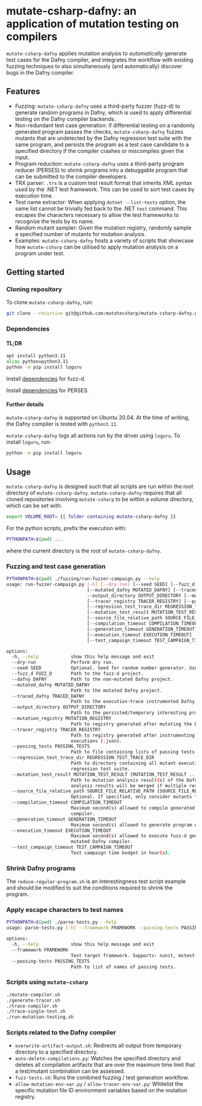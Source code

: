 # mutate-csharp-dafny: an application of mutation testing on compilers

 `mutate-csharp-dafny` applies mutation analysis to _automatically_ generate test cases for the Dafny compiler,
and integrates the workflow with existing fuzzing techniques to also simultaneously (and automatically) discover bugs
in the Dafny compiler.

## Features

- Fuzzing: `mutate-csharp-dafny` uses a third-party fuzzer (fuzz-d) to generate random programs in Dafny, which is used to
apply differential testing on the Dafny compiler backends.
- Non-redundant test case generation: if differential testing on a randomly generated program passes the checks,
`mutate-csharp-dafny` fuzzes mutants that are undetected by the Dafny regression test suite with the same program,
and persists the program as a test case candidate to a specified directory if the compiler crashes or miscompiles given the input.
- Program reduction: `mutate-csharp-dafny` uses a third-party program reducer (PERSES) to shrink programs into a debuggable program
that can be submitted to the compiler developers.
- TRX parser: `.trx` is a custom test result format that inherits XML syntax used by the .NET test framework. This can be used
to sort test cases by execution time.
- Test name extractor: When applying `dotnet --list-tests` option, the same list cannot be trivially fed back to the .NET `test` command.
This escapes the characters necessary to allow the test frameworks to recognise the tests by its name.
- Random mutant sampler: Given the mutation registry, randomly sample a specified number of mutants for mutation analysis.
- Examples: `mutate-csharp-dafny` hosts a variety of scripts that showcase how `mutate-csharp` can be utilised to apply mutation analysis
on a program under test.

## Getting started

### Cloning repository

To clone `mutate-csharp-dafny`, run: 
```sh
git clone --recursive git@github.com:mutatecsharp/mutate-csharp-dafny.git
```

### Dependencies

#### TL;DR
```sh
apt install python3.11
alias python=python3.11
python -m pip install loguru
```
Install [dependencies](https://github.com/fuzz-d/fuzz-d) for fuzz-d.

Install [dependencies](https://github.com/fuzz-d/perses) for PERSES.

#### Further details

`mutate-csharp-dafny` is supported on Ubuntu 20.04.
At the time of writing, the Dafny compiler is tested with `python3.11`.

`mutate-csharp-dafny` logs all actions run by the driver using `loguru`. To install `loguru`, run:
```sh
python -m pip install loguru
```

## Usage

`mutate-csharp-dafny` is designed such that all scripts are run within the root directory of `mutate-csharp-dafny`.
`mutate-csharp-dafny` requires that all cloned repositories involving `mutate-csharp` to be within a volume directory,
which can be set with:
```sh
export VOLUME_ROOT= {{ folder containing mutate-csharp-dafny }}
```

For the python scripts, prefix the execution with:
```sh
PYTHONPATH=$(pwd) ...
```
where the current directory is the root of `mutate-csharp-dafny`.

### Fuzzing and test case generation

```sh
PYTHONPATH=$(pwd) ./fuzzing/run-fuzzer-campaign.py --help
usage: run-fuzzer-campaign.py [-h] [--dry-run] [--seed SEED] [--fuzz_d FUZZ_D] [--dafny DAFNY]
                              [--mutated_dafny MUTATED_DAFNY] [--traced_dafny TRACED_DAFNY]
                              --output_directory OUTPUT_DIRECTORY [--mutation_registry MUTATION_REGISTRY]
                              [--tracer_registry TRACER_REGISTRY] [--passing_tests PASSING_TESTS]
                              [--regression_test_trace_dir REGRESSION_TEST_TRACE_DIR]
                              [--mutation_test_result MUTATION_TEST_RESULT [MUTATION_TEST_RESULT ...]]
                              [--source_file_relative_path SOURCE_FILE_RELATIVE_PATH [SOURCE_FILE_RELATIVE_PATH ...]]
                              [--compilation_timeout COMPILATION_TIMEOUT]
                              [--generation_timeout GENERATION_TIMEOUT]
                              [--execution_timeout EXECUTION_TIMEOUT]
                              [--test_campaign_timeout TEST_CAMPAIGN_TIMEOUT]

options:
  -h, --help            show this help message and exit
  --dry-run             Perform dry run.
  --seed SEED           Optional. Seed for random number generator. Useful to reproduce results.
  --fuzz_d FUZZ_D       Path to the fuzz-d project.
  --dafny DAFNY         Path to the non-mutated Dafny project.
  --mutated_dafny MUTATED_DAFNY
                        Path to the mutated Dafny project.
  --traced_dafny TRACED_DAFNY
                        Path to the execution-trace instrumented Dafny project.
  --output_directory OUTPUT_DIRECTORY
                        Path to the persisted/temporary interesting programs output directory.
  --mutation_registry MUTATION_REGISTRY
                        Path to registry generated after mutating the Dafny codebase (.json).
  --tracer_registry TRACER_REGISTRY
                        Path to registry generated after instrumenting the Dafny codebase to trace mutant
                        executions (.json).
  --passing_tests PASSING_TESTS
                        Path to file containing lists of passing tests.
  --regression_test_trace_dir REGRESSION_TEST_TRACE_DIR
                        Path to directory containing all mutant execution traces after running the Dafny
                        regression test suite.
  --mutation_test_result MUTATION_TEST_RESULT [MUTATION_TEST_RESULT ...]
                        Path to mutation analysis result(s) of the Dafny regression test suite (.json). The
                        analysis results will be merged if multiple results are passed.
  --source_file_relative_path SOURCE_FILE_RELATIVE_PATH [SOURCE_FILE_RELATIVE_PATH ...]
                        Optional. If specified, only consider mutants for the specified file(s).
  --compilation_timeout COMPILATION_TIMEOUT
                        Maximum second(s) allowed to compile generated program with the non-mutated Dafny
                        compiler.
  --generation_timeout GENERATION_TIMEOUT
                        Maximum second(s) allowed to generate program with fuzz-d.
  --execution_timeout EXECUTION_TIMEOUT
                        Maximum second(s) allowed to execute fuzz-d generated program compiled by the non-
                        mutated Dafny compiler.
  --test_campaign_timeout TEST_CAMPAIGN_TIMEOUT
                        Test campaign time budget in hour(s).
```

### Shrink Dafny programs
The `reduce-regular-program.sh` is an interestingness test script example and should be modified to suit the 
conditions required to shrink the program.


### Apply escape characters to test names

```sh
PYTHONPATH=$(pwd) ./parse-tests.py --help
usage: parse-tests.py [-h] --framework FRAMEWORK --passing-tests PASSING_TESTS

options:
  -h, --help            show this help message and exit
  --framework FRAMEWORK
                        Test target framework. Supports: nunit, mstest.
  --passing-tests PASSING_TESTS
                        Path to list of names of passing tests.
```

### Scripts using `mutate-csharp`

```sh
./mutate-compiler.sh
./generate-tracer.sh
./trace-compiler.sh
./trace-single-test.sh
./run-mutation-testing.sh
```

### Scripts related to the Dafny compiler
- `overwrite-artifact-output.sh`: Redirects all output from temporary directory to a specified directory.
- `auto-delete-compilations.py`: Watches the specified directory and deletes all compilation artifacts that are over the maximum time limit that a test/mutant combination can be assessed.
- `fuzz-tests.sh`: Runs the combined fuzzing / test generation workflow.
-  `allow-mutation-env-var.py` / `allow-tracer-env-var.py`: Whitelist the specific mutation file ID environment variables based on the mutation registry.
